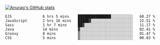 [![Anurag's GitHub stats](https://github-readme-stats.vercel.app/api?username=sebasphere&count_private=true&theme=tokyonight)](https://github.com/anuraghazra/github-readme-stats)

<!--START_SECTION:waka-->

```text
EJS              6 hrs 5 mins    ███████████████░░░░░░░░░░   60.27 %
JavaScript       2 hrs 16 mins   █████▓░░░░░░░░░░░░░░░░░░░   22.51 %
Sass             1 hr 7 mins     ██▓░░░░░░░░░░░░░░░░░░░░░░   11.17 %
Java             14 mins         ▓░░░░░░░░░░░░░░░░░░░░░░░░   02.41 %
Groovy           8 mins          ▒░░░░░░░░░░░░░░░░░░░░░░░░   01.47 %
CSS              5 mins          ▒░░░░░░░░░░░░░░░░░░░░░░░░   00.83 %
```

<!--END_SECTION:waka-->
